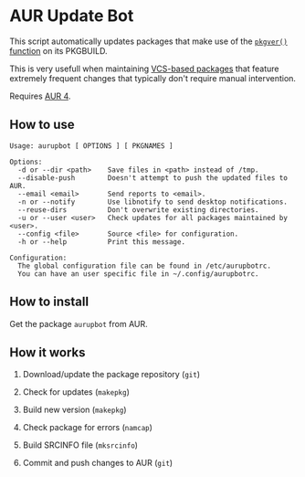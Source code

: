 AUR Update Bot
==============

This script automatically updates packages that make use of the
[`pkgver()` function](https://wiki.archlinux.org/index.php/VCS_package_guidelines#The_pkgver.28.29_function)
on its PKGBUILD.

This is very usefull when maintaining [VCS-based packages](https://wiki.archlinux.org/index.php/VCS_package_guidelines)
that feature extremely frequent changes that typically don't require manual intervention.

Requires [AUR 4](https://wiki.archlinux.org/index.php/Arch_User_Repository#AUR_4).

## How to use

```
Usage: aurupbot [ OPTIONS ] [ PKGNAMES ]
 
Options:
  -d or --dir <path>    Save files in <path> instead of /tmp.
  --disable-push        Doesn't attempt to push the updated files to AUR. 
  --email <email>       Send reports to <email>.
  -n or --notify        Use libnotify to send desktop notifications. 
  --reuse-dirs 	        Don't overwrite existing directories.
  -u or --user <user>   Check updates for all packages maintained by <user>.
  --config <file>       Source <file> for configuration.
  -h or --help 	        Print this message.

Configuration:
  The global configuration file can be found in /etc/aurupbotrc.
  You can have an user specific file in ~/.config/aurupbotrc.
```

## How to install

Get the package `aurupbot` from AUR.

## How it works

1. Download/update the package repository (`git`)

2. Check for updates (`makepkg`)

3. Build new version (`makepkg`)

4. Check package for errors (`namcap`)

5. Build SRCINFO file (`mksrcinfo`)

6. Commit and push changes to AUR (`git`)
